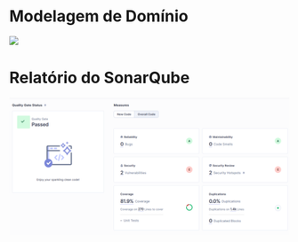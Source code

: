 # Modelagem de Domínio

![](./docs/domínio.png)


# Relatório do SonarQube

![](./docs/sonar-qube.png)